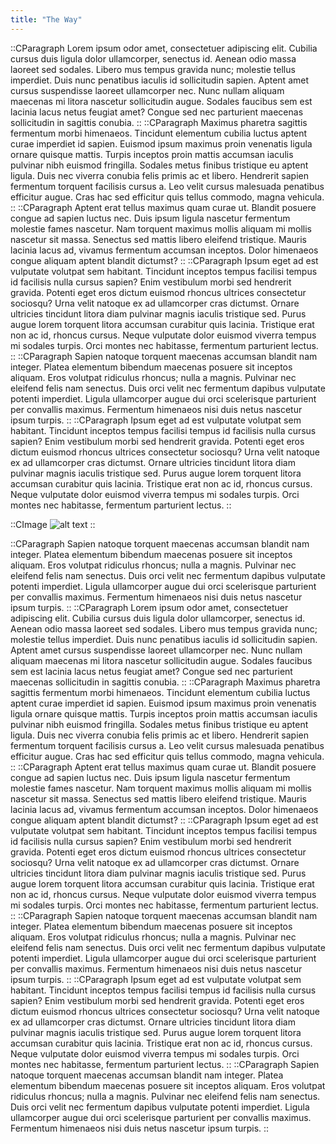 ```yaml
---
title: "The Way"
---
```


::CParagraph
Lorem ipsum odor amet, consectetuer adipiscing elit. Cubilia cursus duis ligula dolor ullamcorper, senectus id. Aenean odio massa laoreet sed sodales. Libero mus tempus gravida nunc; molestie tellus imperdiet. Duis nunc penatibus iaculis id sollicitudin sapien. Aptent amet cursus suspendisse laoreet ullamcorper nec. Nunc nullam aliquam maecenas mi litora nascetur sollicitudin augue. Sodales faucibus sem est lacinia lacus netus feugiat amet? Congue sed nec parturient maecenas sollicitudin in sagittis conubia.
::
::CParagraph
Maximus pharetra sagittis fermentum morbi himenaeos. Tincidunt elementum cubilia luctus aptent curae imperdiet id sapien. Euismod ipsum maximus proin venenatis ligula ornare quisque mattis. Turpis inceptos proin mattis accumsan iaculis pulvinar nibh euismod fringilla. Sodales metus finibus tristique eu aptent ligula. Duis nec viverra conubia felis primis ac et libero. Hendrerit sapien fermentum torquent facilisis cursus a. Leo velit cursus malesuada penatibus efficitur augue. Cras hac sed efficitur quis tellus commodo, magna vehicula.
::
::CParagraph
Aptent erat tellus maximus quam curae ut. Blandit posuere congue ad sapien luctus nec. Duis ipsum ligula nascetur fermentum molestie fames nascetur. Nam torquent maximus mollis aliquam mi mollis nascetur sit massa. Senectus sed mattis libero eleifend tristique. Mauris lacinia lacus ad, vivamus fermentum accumsan inceptos. Dolor himenaeos congue aliquam aptent blandit dictumst?
::
::CParagraph
Ipsum eget ad est vulputate volutpat sem habitant. Tincidunt inceptos tempus facilisi tempus id facilisis nulla cursus sapien? Enim vestibulum morbi sed hendrerit gravida. Potenti eget eros dictum euismod rhoncus ultrices consectetur sociosqu? Urna velit natoque ex ad ullamcorper cras dictumst. Ornare ultricies tincidunt litora diam pulvinar magnis iaculis tristique sed. Purus augue lorem torquent litora accumsan curabitur quis lacinia. Tristique erat non ac id, rhoncus cursus. Neque vulputate dolor euismod viverra tempus mi sodales turpis. Orci montes nec habitasse, fermentum parturient lectus.
::
::CParagraph
Sapien natoque torquent maecenas accumsan blandit nam integer. Platea elementum bibendum maecenas posuere sit inceptos aliquam. Eros volutpat ridiculus rhoncus; nulla a magnis. Pulvinar nec eleifend felis nam senectus. Duis orci velit nec fermentum dapibus vulputate potenti imperdiet. Ligula ullamcorper augue dui orci scelerisque parturient per convallis maximus. Fermentum himenaeos nisi duis netus nascetur ipsum turpis.
::
::CParagraph
Ipsum eget ad est vulputate volutpat sem habitant. Tincidunt inceptos tempus facilisi tempus id facilisis nulla cursus sapien? Enim vestibulum morbi sed hendrerit gravida. Potenti eget eros dictum euismod rhoncus ultrices consectetur sociosqu? Urna velit natoque ex ad ullamcorper cras dictumst. Ornare ultricies tincidunt litora diam pulvinar magnis iaculis tristique sed. Purus augue lorem torquent litora accumsan curabitur quis lacinia. Tristique erat non ac id, rhoncus cursus. Neque vulputate dolor euismod viverra tempus mi sodales turpis. Orci montes nec habitasse, fermentum parturient lectus.
::

::CImage
![alt text](https://images.alphacoders.com/127/thumb-1920-1276648.png "TestImage")
::

::CParagraph
Sapien natoque torquent maecenas accumsan blandit nam integer. Platea elementum bibendum maecenas posuere sit inceptos aliquam. Eros volutpat ridiculus rhoncus; nulla a magnis. Pulvinar nec eleifend felis nam senectus. Duis orci velit nec fermentum dapibus vulputate potenti imperdiet. Ligula ullamcorper augue dui orci scelerisque parturient per convallis maximus. Fermentum himenaeos nisi duis netus nascetur ipsum turpis.
::
::CParagraph
Lorem ipsum odor amet, consectetuer adipiscing elit. Cubilia cursus duis ligula dolor ullamcorper, senectus id. Aenean odio massa laoreet sed sodales. Libero mus tempus gravida nunc; molestie tellus imperdiet. Duis nunc penatibus iaculis id sollicitudin sapien. Aptent amet cursus suspendisse laoreet ullamcorper nec. Nunc nullam aliquam maecenas mi litora nascetur sollicitudin augue. Sodales faucibus sem est lacinia lacus netus feugiat amet? Congue sed nec parturient maecenas sollicitudin in sagittis conubia.
::
::CParagraph
Maximus pharetra sagittis fermentum morbi himenaeos. Tincidunt elementum cubilia luctus aptent curae imperdiet id sapien. Euismod ipsum maximus proin venenatis ligula ornare quisque mattis. Turpis inceptos proin mattis accumsan iaculis pulvinar nibh euismod fringilla. Sodales metus finibus tristique eu aptent ligula. Duis nec viverra conubia felis primis ac et libero. Hendrerit sapien fermentum torquent facilisis cursus a. Leo velit cursus malesuada penatibus efficitur augue. Cras hac sed efficitur quis tellus commodo, magna vehicula.
::
::CParagraph
Aptent erat tellus maximus quam curae ut. Blandit posuere congue ad sapien luctus nec. Duis ipsum ligula nascetur fermentum molestie fames nascetur. Nam torquent maximus mollis aliquam mi mollis nascetur sit massa. Senectus sed mattis libero eleifend tristique. Mauris lacinia lacus ad, vivamus fermentum accumsan inceptos. Dolor himenaeos congue aliquam aptent blandit dictumst?
::
::CParagraph
Ipsum eget ad est vulputate volutpat sem habitant. Tincidunt inceptos tempus facilisi tempus id facilisis nulla cursus sapien? Enim vestibulum morbi sed hendrerit gravida. Potenti eget eros dictum euismod rhoncus ultrices consectetur sociosqu? Urna velit natoque ex ad ullamcorper cras dictumst. Ornare ultricies tincidunt litora diam pulvinar magnis iaculis tristique sed. Purus augue lorem torquent litora accumsan curabitur quis lacinia. Tristique erat non ac id, rhoncus cursus. Neque vulputate dolor euismod viverra tempus mi sodales turpis. Orci montes nec habitasse, fermentum parturient lectus.
::
::CParagraph
Sapien natoque torquent maecenas accumsan blandit nam integer. Platea elementum bibendum maecenas posuere sit inceptos aliquam. Eros volutpat ridiculus rhoncus; nulla a magnis. Pulvinar nec eleifend felis nam senectus. Duis orci velit nec fermentum dapibus vulputate potenti imperdiet. Ligula ullamcorper augue dui orci scelerisque parturient per convallis maximus. Fermentum himenaeos nisi duis netus nascetur ipsum turpis.
::
::CParagraph
Ipsum eget ad est vulputate volutpat sem habitant. Tincidunt inceptos tempus facilisi tempus id facilisis nulla cursus sapien? Enim vestibulum morbi sed hendrerit gravida. Potenti eget eros dictum euismod rhoncus ultrices consectetur sociosqu? Urna velit natoque ex ad ullamcorper cras dictumst. Ornare ultricies tincidunt litora diam pulvinar magnis iaculis tristique sed. Purus augue lorem torquent litora accumsan curabitur quis lacinia. Tristique erat non ac id, rhoncus cursus. Neque vulputate dolor euismod viverra tempus mi sodales turpis. Orci montes nec habitasse, fermentum parturient lectus.
::
::CParagraph
Sapien natoque torquent maecenas accumsan blandit nam integer. Platea elementum bibendum maecenas posuere sit inceptos aliquam. Eros volutpat ridiculus rhoncus; nulla a magnis. Pulvinar nec eleifend felis nam senectus. Duis orci velit nec fermentum dapibus vulputate potenti imperdiet. Ligula ullamcorper augue dui orci scelerisque parturient per convallis maximus. Fermentum himenaeos nisi duis netus nascetur ipsum turpis.
::
